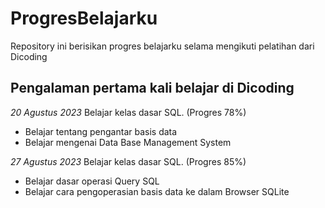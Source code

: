 # ProgresBelajarku
Repository ini berisikan progres belajarku selama mengikuti pelatihan dari Dicoding 

Pengalaman pertama kali belajar di Dicoding
--
*20 Agustus 2023* 
Belajar kelas dasar SQL. (Progres 78%)
- Belajar tentang pengantar basis data
- Belajar mengenai Data Base Management System

*27 Agustus 2023* 
Belajar kelas dasar SQL. (Progres 85%)
- Belajar dasar operasi Query SQL  
- Belajar cara pengoperasian basis data ke dalam Browser SQLite
